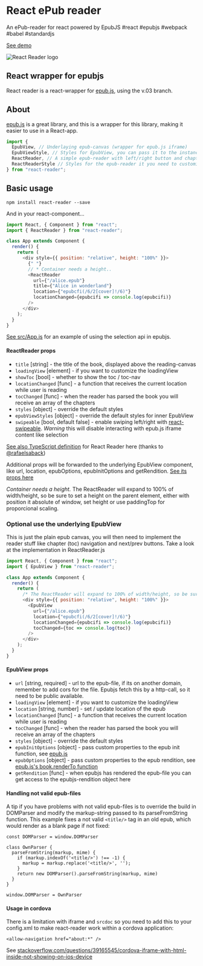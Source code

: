 # React ePub reader

An ePub-reader for react powered by EpubJS #react #epubjs #webpack #babel #standardjs

[See demo](https://dysbulic.github.io/mimis-reader)

![React Reader logo](https://dysbulic.github.io/mimis-reader/logo.svg)

## React wrapper for epubjs

React reader is a react-wrapper for [epub.js](https://github.com/futurepress/epub.js), using the v.03 branch.

## About

[epub.js](https://github.com/futurepress/epub.js) is a great library, and this is a wrapper for this library, making it easier to use in a React-app.

```js
import {
  EpubView, // Underlaying epub-canvas (wrapper for epub.js iframe)
  EpubViewStyle, // Styles for EpubView, you can pass it to the instance as a style prop for customize it
  ReactReader, // A simple epub-reader with left/right button and chapter navigation
  ReactReaderStyle // Styles for the epub-reader it you need to customize it
} from "react-reader";
```

## Basic usage

`npm install react-reader --save`

And in your react-component...

```js
import React, { Component } from "react";
import { ReactReader } from "react-reader";

class App extends Component {
  render() {
    return (
      <div style={{ position: "relative", height: "100%" }}>
        {" "}
        // * Container needs a height..
        <ReactReader
          url={"/alice.epub"}
          title={"Alice in wonderland"}
          location={"epubcfi(/6/2[cover]!/6)"}
          locationChanged={epubcifi => console.log(epubcifi)}
        />
      </div>
    );
  }
}
```

[See src/App.js](src/App.js) for an example of using the selection api in epubjs.

#### ReactReader props

- `title` [string] - the title of the book, displayed above the reading-canvas
- `loadingView` [element] - if you want to customize the loadingView
- `showToc` [bool] - whether to show the toc / toc-nav
- `locationChanged` [func] - a function that receives the current location while user is reading
- `tocChanged` [func] - when the reader has parsed the book you will receive an array of the chapters
- `styles` [object] - override the default styles
- `epubViewStyles` [object] - override the default styles for inner EpubView
- `swipeable` [bool, default false] - enable swiping left/right with [react-swipeable](https://github.com/dogfessional/react-swipeable). _Warning_ this will disable interacting with epub.js iframe content like selection

[See also TypeScript definition](types/index.d.ts) for React Reader here (thanks to [@rafaelsaback](#63))

Additional props will be forwarded to the underlying EpubView component, like url, location, epubOptions, epubInitOptions and getRendition. [See its props here](#epubview-props)

_Container needs a height._
The ReactReader will expand to 100% of width/height, so be sure to set a height on the parent element, either with position it absolute of window, set height or use paddingTop for proporcional scaling.

### Optional use the underlying EpubView

This is just the plain epub canvas, you will then need to implement the reader stuff like chapter (toc) navigation and next/prev buttons. Take a look at the implementation in ReactReader.js

```js
import React, { Component } from "react";
import { EpubView } from "react-reader";

class App extends Component {
  render() {
    return (
      /* The ReactReader will expand to 100% of width/height, so be sure to set a height on the parent element, either with position it absolute of window, set height or use paddingTop for proporsjonal scaling */
      <div style={{ position: "relative", height: "100%" }}>
        <EpubView
          url={"/alice.epub"}
          location={"epubcfi(/6/2[cover]!/6)"}
          locationChanged={epubcifi => console.log(epubcifi)}
          tocChanged={toc => console.log(toc)}
        />
      </div>
    );
  }
}
```

#### EpubView props

- `url` [string, required] - url to the epub-file, if its on another domain, remember to add cors for the file. Epubjs fetch this by a http-call, so it need to be public available. 
- `loadingView` [element] - if you want to customize the loadingView
- `location` [string, number] - set / update location of the epub
- `locationChanged` [func] - a function that receives the current location while user is reading
- `tocChanged` [func] - when the reader has parsed the book you will receive an array of the chapters
- `styles` [object] - override the default styles
- `epubInitOptions` [object] - pass custom properties to the epub init function, see [epub.js](http://epubjs.org/documentation/0.3/#epub)
- `epubOptions` [object] - pass custom properties to the epub rendition, see [epub.js's book.renderTo function](http://epubjs.org/documentation/0.3/#rendition)
- `getRendition` [func] - when epubjs has rendered the epub-file you can get access to the epubjs-rendition object here

#### Handling not valid epub-files

A tip if you have problems with not valid epub-files is to override the build in DOMParser and modify the markup-string passed to its parseFromString function. This example fixes a not valid `<title/>` tag in an old epub, which would render as a blank page if not fixed:

```
const DOMParser = window.DOMParser

class OwnParser {
  parseFromString(markup, mime) {
    if (markup.indexOf('<title/>') !== -1) {
      markup = markup.replace('<title/>', '');
    }
    return new DOMParser().parseFromString(markup, mime)
  }
}

window.DOMParser = OwnParser
```

#### Usage in cordova

There is a limitation with iframe and `srcdoc` so you need to add this to your config.xml to make react-reader work within a cordova application:

```
<allow-navigation href="about:*" />
```

See [stackoverflow.com/questions/39165545/cordova-iframe-with-html-inside-not-showing-on-ios-device](https://stackoverflow.com/questions/39165545/cordova-iframe-with-html-inside-not-showing-on-ios-device)
